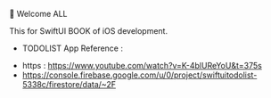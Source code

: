 👋 Welcome ALL 

This for SwiftUI BOOK of iOS development. 
* TODOLIST App
Reference : 
- https : https://www.youtube.com/watch?v=K-4blUReYoU&t=375s
- https://console.firebase.google.com/u/0/project/swiftuitodolist-5338c/firestore/data/~2F

